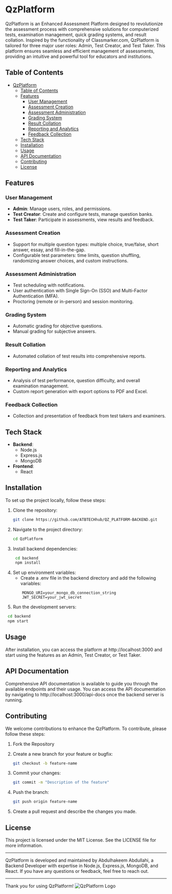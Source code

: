 
# QzPlatform

QzPlatform is an Enhanced Assessment Platform designed to revolutionize the assessment process with comprehensive solutions for computerized tests, examination management, quick grading systems, and result collation. Inspired by the functionality of Classmarker.com, QzPlatform is tailored for three major user roles: Admin, Test Creator, and Test Taker. This platform ensures seamless and efficient management of assessments, providing an intuitive and powerful tool for educators and institutions.

## Table of Contents

- [QzPlatform](#qzplatform)
  - [Table of Contents](#table-of-contents)
  - [Features](#features)
    - [User Management](#user-management)
    - [Assessment Creation](#assessment-creation)
    - [Assessment Administration](#assessment-administration)
    - [Grading System](#grading-system)
    - [Result Collation](#result-collation)
    - [Reporting and Analytics](#reporting-and-analytics)
    - [Feedback Collection](#feedback-collection)
  - [Tech Stack](#tech-stack)
  - [Installation](#installation)
  - [Usage](#usage)
  - [API Documentation](#api-documentation)
  - [Contributing](#contributing)
  - [License](#license)

## Features

### User Management
- **Admin**: Manage users, roles, and permissions.
- **Test Creator**: Create and configure tests, manage question banks.
- **Test Taker**: Participate in assessments, view results and feedback.

### Assessment Creation
- Support for multiple question types: multiple choice, true/false, short answer, essay, and fill-in-the-gap.
- Configurable test parameters: time limits, question shuffling, randomizing answer choices, and custom instructions.

### Assessment Administration
- Test scheduling with notifications.
- User authentication with Single Sign-On (SSO) and Multi-Factor Authentication (MFA).
- Proctoring (remote or in-person) and session monitoring.

### Grading System
- Automatic grading for objective questions.
- Manual grading for subjective answers.

### Result Collation
- Automated collation of test results into comprehensive reports.

### Reporting and Analytics
- Analysis of test performance, question difficulty, and overall examination management.
- Custom report generation with export options to PDF and Excel.

### Feedback Collection
- Collection and presentation of feedback from test takers and examiners.

## Tech Stack

- **Backend**: 
  - Node.js
  - Express.js
  - MongoDB
- **Frontend**:
  - React

## Installation

To set up the project locally, follow these steps:

1. Clone the repository:
   ```bash
   git clone https://github.com/ATBTECHhub/QZ_PLATFORM-BACKEND.git
   ```
2. Navigate to the project directory:
   ```bash 
   cd QzPlatform
   ```
3. Install backend dependencies:
   ```bash
    cd backend
    npm install
   ```
4. Set up environment variables:
   *  Create a .env file in the backend directory and add the following variables:
    ```
        MONGO_URI=your_mongo_db_connection_string
        JWT_SECRET=your_jwt_secret
    ```
5.  Run the development servers:
   ```bash
    cd backend
    npm start
   ```

## Usage
After installation, you can access the platform at http://localhost:3000 and start using the features as an Admin, Test Creator, or Test Taker.

## API Documentation
Comprehensive API documentation is available to guide you through the available endpoints and their usage. You can access the API documentation by navigating to http://localhost:3000/api-docs once the backend server is running.

## Contributing
We welcome contributions to enhance the QzPlatform. To contribute, please follow these steps:
1. Fork the Repository

2. Create a new branch for your feature or bugfix:
    ```bash
    git checkout -b feature-name
    ```

3. Commit your changes:
    ```bash
    git commit -m "Description of the feature"
    ```

4. Push the branch:
    ```bash
    git push origin feature-name
    ```

5. Create a pull request and describe the changes you made.

## License
This project is licensed under the MIT License. See the LICENSE file for more information.

***

QzPlatform is developed and maintained by Abdulhakeem Abdullahi, a Backend Developer with expertise in Node.js, Express.js, MongoDB, and React. If you have any questions or feedback, feel free to reach out.  

***
Thank you for using QzPlatform!
![QzPlatform Logo](QzPlatformLogo.jpg)